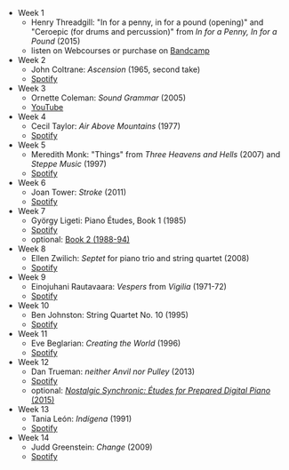 - Week 1
    - Henry Threadgill: "In for a penny, in for a pound (opening)" and "Ceroepic (for drums and percussion)" from _In for a Penny, In for a Pound_ (2015)
    - listen on Webcourses or purchase on [Bandcamp](https://henrythreadgill.bandcamp.com/album/in-for-a-penny-in-for-a-pound)
- Week 2
    - John Coltrane: _Ascension_ (1965, second take)
    - [Spotify](https://open.spotify.com/track/4TkLvAvnlzuGl3SvTLqINo)
- Week 3
    - Ornette Coleman: _Sound Grammar_ (2005)
    - [YouTube](https://youtu.be/jqjCs2T4RfI?list=PLMFhCoobptCZLRf_XA_5bM6eUD2ru9GaQ)
- Week 4
    - Cecil Taylor: _Air Above Mountains_ (1977)
    - [Spotify](https://open.spotify.com/album/04TATO8aPSlSl7ZGlCfnLI)
- Week 5
    - Meredith Monk: "Things" from _Three Heavens and Hells_ (2007) and _Steppe Music_ (1997)
    - [Spotify](https://open.spotify.com/user/davemacdo/playlist/4P5MfxCKeW8qV4Zmi5jxid)
- Week 6
    - Joan Tower: _Stroke_ (2011)
    - [Spotify](https://open.spotify.com/track/2qfdUdx1YOi073RBJvdAhT)
- Week 7
    - György Ligeti: Piano Études, Book 1 (1985)
    - [Spotify](https://open.spotify.com/user/davemacdo/playlist/3Um8sHOYIWhNukKTBbTev2)
    - optional: [Book 2 (1988-94)](https://open.spotify.com/user/davemacdo/playlist/5QPH6In4TnGNaF1vI7nYak)
- Week 8
    - Ellen Zwilich: _Septet_ for piano trio and string quartet (2008)
    - [Spotify](https://open.spotify.com/user/davemacdo/playlist/0aUsYx6Z0HKkFcx7okHm00)
- Week 9
    - Einojuhani Rautavaara: _Vespers_ from _Vigilia_ (1971-72)
    - [Spotify](https://open.spotify.com/user/davemacdo/playlist/2Y4Y5G0DISz8rFqKn3Dmo0)
- Week 10
    - Ben Johnston: String Quartet No. 10 (1995)
    - [Spotify](https://open.spotify.com/user/davemacdo/playlist/3WJxYx9TP64GM6RYTFhpAb)
- Week 11
    - Eve Beglarian: _Creating the World_ (1996)
    - [Spotify](https://open.spotify.com/track/2OpnAw4SzMQIiyweHh76sx)
- Week 12
    - Dan Trueman: _neither Anvil nor Pulley_ (2013)
    - [Spotify](https://open.spotify.com/album/0P3E65VV38QydZzC5OzO6v)
    - optional: [_Nostalgic Synchronic: Études for Prepared Digital Piano_ (2015)](https://nostalgicsynchronic.bandcamp.com/album/nostalgic-synchronic-etudes-for-prepared-digital-piano)
- Week 13
    - Tania León: _Indígena_ (1991)
    - [Spotify](https://open.spotify.com/track/7hT1pti4brfmHfJ5Mr3t3D)
- Week 14
    - Judd Greenstein: _Change_ (2009)
    - [Spotify](https://open.spotify.com/track/1MSCbJ5oB7JPTmufbd0GAL)

<!--- to be added --->
